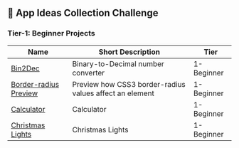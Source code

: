 ## :ledger: App Ideas Collection Challenge

### Tier-1: Beginner Projects

| Name                                                             | Short Description                                       | Tier       |
| ---------------------------------------------------------------- | ------------------------------------------------------- | ---------- |
| [Bin2Dec](./Bin2Dec/README.md)                                   | Binary-to-Decimal number converter                      | 1-Beginner |
| [Border-radius Preview](./Border%20Radius%20Previewer/README.md) | Preview how CSS3 border-radius values affect an element | 1-Beginner |
| [Calculator](./Calculator/README.md)                             | Calculator                                              | 1-Beginner |
| [Christmas Lights](./Christmas%20Lights/README.md)               | Christmas Lights                                        | 1-Beginner |
